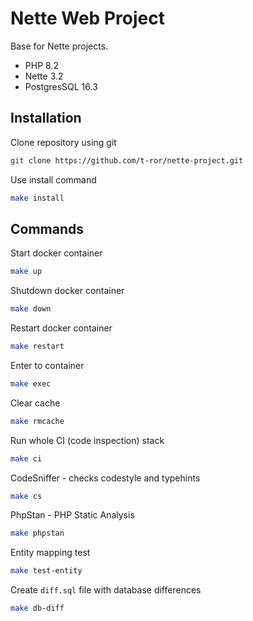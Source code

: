 # Nette Web Project

Base for Nette projects.
- PHP 8.2
- Nette 3.2
- PostgresSQL 16.3

## Installation
Clone repository using git
```bash
git clone https://github.com/t-ror/nette-project.git
```

Use install command
```bash
make install
```

## Commands
Start docker container
```bash
make up
```

Shutdown docker container
```bash
make down
```

Restart docker container
```bash
make restart
```

Enter to container
```bash
make exec
```

Clear cache
```bash
make rmcache
```

Run whole CI (code inspection) stack
```bash
make ci
```

CodeSniffer - checks codestyle and typehints
```bash
make cs
```

PhpStan - PHP Static Analysis
```bash
make phpstan
```

Entity mapping test
```bash
make test-entity
```

Create `diff.sql` file with database differences
```bash
make db-diff
```